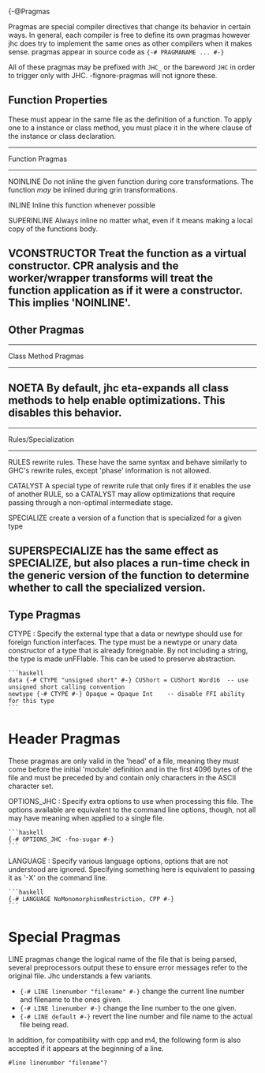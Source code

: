 {-@Pragmas

Pragmas are special compiler directives that change its behavior in certain
ways. In general, each compiler is free to define its own pragmas however jhc
does try to implement the same ones as other compilers when it makes sense.
pragmas appear in source code  as `{-# PRAGMANAME ... #-}`

All of these pragmas may be prefixed with `JHC_` or the bareword `JHC` in order to
trigger only with JHC. -fignore-pragmas will not ignore these.

## Function Properties

These must appear in the same file as the definition of a function. To apply
one to a instance or class method, you must place it in the where clause of the
instance or class declaration.

-----------------------------
Function Pragmas
------             ----------------------------------------------------
NOINLINE           Do not inline the given function during core transformations. The function _may_ be inlined during grin transformations.

INLINE             Inline this function whenever possible

SUPERINLINE        Always inline no matter what, even if it means making a local copy of the functions body.

VCONSTRUCTOR       Treat the function as a virtual constructor. CPR analysis and the worker/wrapper transforms will treat the function application as if it were a constructor. This implies 'NOINLINE'.
----------------------------------------------------------------------------------

## Other Pragmas

-----------------------------
Class Method Pragmas
------                ---------------------------------------------------
NOETA                 By default, jhc eta-expands all class methods to help enable optimizations. This disables this behavior.
-----------------------------

-----------------------------
Rules/Specialization
------              ---------------------------------------------------
RULES               rewrite rules. These have the same syntax and behave similarly to GHC's rewrite rules, except 'phase' information is not allowed.

CATALYST            A special type of rewrite rule that only fires if it enables the use of another RULE, so a CATALYST may allow optimizations that require passing through a non-optimal intermediate stage.

SPECIALIZE          create a version of a function that is specialized for a given type

SUPERSPECIALIZE     has the same effect as SPECIALIZE, but also places a run-time check in the generic version of the function to determine whether to call the specialized version.
-----------------------------

## Type Pragmas

CTYPE
:   Specify the external type that a data or newtype should use for foreign function interfaces.
    The type must be a newtype or unary data constructor of a type that is already foreignable.
    By not including a string, the type is made unFFIable. This
    can be used to preserve abstraction.

    ```haskell
    data {-# CTYPE "unsigned short" #-} CUShort = CUShort Word16  -- use unsigned short calling convention
    newtype {-# CTYPE #-} Opaque = Opaque Int    -- disable FFI ability for this type
    ```

# Header Pragmas

These pragmas are only valid in the 'head' of a file, meaning they must come
before the initial 'module' definition and in the first 4096 bytes of the file
and must be preceded by and contain only characters in the ASCII character set.

OPTIONS_JHC
:   Specify extra options to use when processing this file. The options available
    are equivalent to the command line options, though, not all may have meaning
    when applied to a single file.

    ```haskell
    {-# OPTIONS_JHC -fno-sugar #-}
    ```

LANGUAGE
:   Specify various language options, options that are not understood are ignored.
    Specifying something here is equivalent to passing it as '-X' on the command
    line.

    ```haskell
    {-# LANGUAGE NoMonomorphismRestriction, CPP #-}
    ```

# Special Pragmas

LINE pragmas change the logical name of the file that is being parsed, several
preprocessors output these to ensure error messages refer to the original file.
Jhc understands a few variants.

 - `{-# LINE linenumber "filename" #-}`  change the current line number and
   filename to the ones given.
 - `{-# LINE linenumber #-}`  change the line number to the one given.
 - `{-# LINE default #-}` revert the line number and file name to the actual file
   being read.

In addition, for compatibility with cpp and m4, the following form is also
accepted if it appears at the beginning of a line.

    #line linenumber "filename"?
